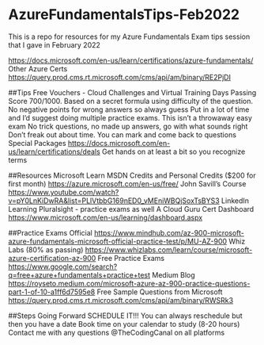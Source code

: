 # AzureFundamentalsTips-Feb2022
This is a repo for resources for my Azure Fundamentals Exam tips session that I gave in February 2022

https://docs.microsoft.com/en-us/learn/certifications/azure-fundamentals/ 
Other Azure Certs https://query.prod.cms.rt.microsoft.com/cms/api/am/binary/RE2PjDI 

##Tips
Free Vouchers - Cloud Challenges and Virtual Training Days
Passing Score 700/1000. Based on a secret formula using difficulty of the question. No negative points for wrong answers so always guess
Put in a lot of time and I’d suggest doing multiple practice exams. This isn’t a throwaway easy exam
No trick questions, no made up answers, go with what sounds right
Don’t freak out about time. You can mark and come back to questions
Special Packages https://docs.microsoft.com/en-us/learn/certifications/deals 
Get hands on at least a bit so you recognize terms

##Resources
Microsoft Learn
MSDN Credits and Personal Credits ($200 for first month) https://azure.microsoft.com/en-us/free/ 
John Savill’s Course https://www.youtube.com/watch?v=pY0LnKiDwRA&list=PLlVtbbG169nED0_vMEniWBQjSoxTsBYS3 
LinkedIn Learning
Pluralsight - practice exams as well
A Cloud Guru
Cert Dashboard https://www.microsoft.com/en-us/learning/dashboard.aspx

##Practice Exams
Official https://www.mindhub.com/az-900-microsoft-azure-fundamentals-microsoft-official-practice-test/p/MU-AZ-900 
Whiz Labs (80% as passing)  https://www.whizlabs.com/learn/course/microsoft-azure-certification-az-900 
Free Practice Exams https://www.google.com/search?q=free+azure+fundamentals+practice+test
Medium Blog https://royseto.medium.com/microsoft-azure-az-900-practice-questions-part-1-of-10-a1ff6d7595e8 
Free Sample Questions from Microsoft https://query.prod.cms.rt.microsoft.com/cms/api/am/binary/RWSRk3 

##Steps Going Forward
SCHEDULE IT!!!
You can always reschedule but then you have a date
Book time on your calendar to study (8-20 hours)
Contact me with any questions @TheCodingCanal on all platforms
